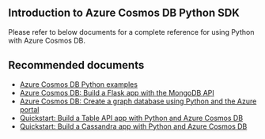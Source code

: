 <properties
	pageTitle="Azure Cosmos DB Python SDK"
	description="Azure Cosmos DB Python SDK"
	service="microsoft.documentdb"
	resource="databaseAccounts"
	authors="balaksms"
	displayOrder="306"
	selfHelpType="resource"
	supportTopicIds="32597553"
	resourceTags=""
	productPesIds="15585"
	cloudEnvironments="public"
/>

## **Introduction to Azure Cosmos DB Python SDK**

Please refer to below documents for a complete reference for using Python with Azure Cosmos DB.

## **Recommended documents**

* [Azure Cosmos DB Python examples](https://docs.microsoft.com/azure/cosmos-db/sql-api-python-samples)
* [Azure Cosmos DB: Build a Flask app with the MongoDB API](https://docs.microsoft.com/azure/cosmos-db/create-mongodb-flask)
* [Azure Cosmos DB: Create a graph database using Python and the Azure portal](https://docs.microsoft.com/azure/cosmos-db/create-graph-python)
* [Quickstart: Build a Table API app with Python and Azure Cosmos DB](https://docs.microsoft.com/en-us/azure/cosmos-db/create-table-python)
* [Quickstart: Build a Cassandra app with Python and Azure Cosmos DB](https://docs.microsoft.com/en-us/azure/cosmos-db/create-cassandra-python)

